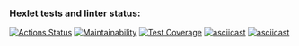 ### Hexlet tests and linter status:
[![Actions Status](https://github.com/isbushcar/python-project-lvl3/workflows/hexlet-check/badge.svg)](https://github.com/isbushcar/python-project-lvl3/actions)
[![Maintainability](https://api.codeclimate.com/v1/badges/47aae1f84d8042938250/maintainability)](https://codeclimate.com/github/isbushcar/python-project-lvl3/maintainability)
[![Test Coverage](https://api.codeclimate.com/v1/badges/47aae1f84d8042938250/test_coverage)](https://codeclimate.com/github/isbushcar/python-project-lvl3/test_coverage)
[![asciicast](https://asciinema.org/a/nZbpDYHQuEQ2h1jzJJ55WtVCE.svg)](https://asciinema.org/a/nZbpDYHQuEQ2h1jzJJ55WtVCE)
[![asciicast](https://asciinema.org/a/lE95v8p6CKgXWkZ9Bzk62sha7.svg)](https://asciinema.org/a/lE95v8p6CKgXWkZ9Bzk62sha7)